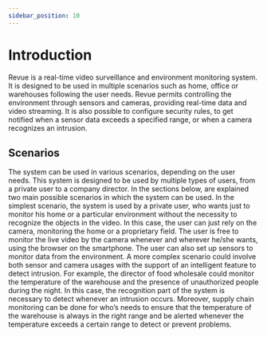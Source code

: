 ```yaml
---
sidebar_position: 10
---
```

# Introduction

Revue is a real-time video surveillance and environment monitoring system.
It is designed to be used in multiple scenarios such as home, office or warehouses following the user needs. 
Revue permits controlling the environment through sensors and cameras, providing real-time data and video streaming. 
It is also possible to configure security rules, to get notified when a sensor data exceeds a specified range, or when a camera recognizes an intrusion.

## Scenarios

The system can be used in various scenarios, depending on the user needs.
This system is designed to be used by multiple types of users, from a private user to a company director.
In the sections below, are explained two main possible scenarios in which the system can be used.
In the simplest scenario, the system is used by a private user, who wants just to monitor his home or a particular environment without the necessity to recognize the objects in the video. 
In this case, the user can just rely on the camera, monitoring the home or a proprietary field. 
The user is free to monitor the live video by the camera whenever and wherever he/she wants, using the browser on the smartphone. 
The user can also set up sensors to monitor data from the environment.
A more complex scenario could involve both sensor and camera usages with the support of an intelligent feature to detect intrusion. 
For example, the director of food wholesale could monitor the temperature of the warehouse and the presence of unauthorized people during the night. 
In this case, the recognition part of the system is necessary to detect whenever an intrusion occurs.
Moreover, supply chain monitoring can be done for who’s needs to ensure that the temperature of the warehouse is always in the right range and be alerted whenever the temperature exceeds a certain range to detect or prevent problems.
